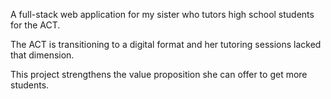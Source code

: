 A full-stack web application for my sister who tutors high school students for the ACT. 

The ACT is transitioning to a digital format and her tutoring sessions lacked that dimension.

This project strengthens the value proposition she can offer to get more students.

